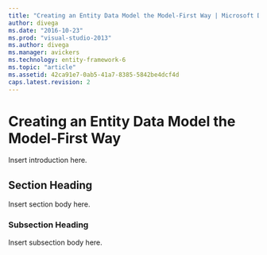 ```yaml
---
title: "Creating an Entity Data Model the Model-First Way | Microsoft Docs"
author: divega
ms.date: "2016-10-23"
ms.prod: "visual-studio-2013"
ms.author: divega
ms.manager: avickers
ms.technology: entity-framework-6
ms.topic: "article"
ms.assetid: 42ca91e7-0ab5-41a7-8385-5842be4dcf4d
caps.latest.revision: 2
---
```

# Creating an Entity Data Model the Model-First Way
Insert introduction here.  
  
## Section Heading  
 Insert section body here.  
  
### Subsection Heading  
 Insert subsection body here.